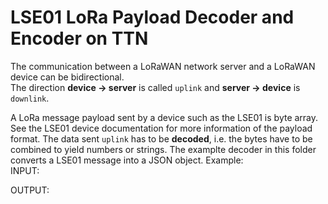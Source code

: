 # LSE01 LoRa Payload Decoder and Encoder on TTN

The communication between a LoRaWAN network server and a LoRaWAN device can be bidirectional. <br>
The direction **device -> server** is called `uplink` and **server -> device** is `downlink`.

A LoRa message payload sent by a device such as the LSE01 is byte array. See the LSE01 device documentation for more information of the payload format. The data sent `uplink` has to be **decoded**, i.e. the bytes have to be combined to yield numbers or strings. 
The examplte decoder in this folder converts a LSE01 message into a JSON object. Example: <br>
INPUT: <br>



OUTPUT: <br>


